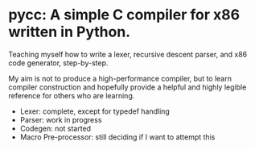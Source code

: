 # pycc: A simple C compiler for x86 written in Python.

Teaching myself how to write a lexer, recursive descent parser, and x86 code generator, step-by-step.

My aim is not to produce a high-performance compiler, but to learn compiler construction and hopefully provide a helpful and highly legible reference for others who are learning.

* Lexer: complete, except for typedef handling
* Parser: work in progress
* Codegen: not started
* Macro Pre-processor: still deciding if I want to attempt this

